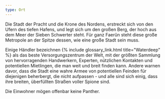 ```yaml
---
type: Ort
---
```


Die Stadt der Pracht und die Krone des Nordens, erstreckt sich von den Ufern des tiefen Hafens, und
legt sich um den großen Berg, der hoch aus dem Meer der Sieben Schwerter steht. Für ganz Faerûn
steht diese große Metropole an der Spitze dessen, wie eine große Stadt sein muss.

Einige Händler bezeichnen {% include glossary_link.html title="Waterdeep" %} als das beste Versorgungszentrum der Welt, mit der größten
Sammlung von hervorragenden Handwerkern, Experten, nützlichen Kontakten und potentiellen Mietlingen,
die man weit und breit finden kann. Andere warnen davor, dass die Stadt eine wahre Armee von
potentiellen Feinden für diejenigen beherbergt, die nicht aufpassen - und alle sind sich einig, dass
ihre breiten, überfüllten Straßen voller Spione sind.

Die Einwohner mögen offenbar keine Panther.

